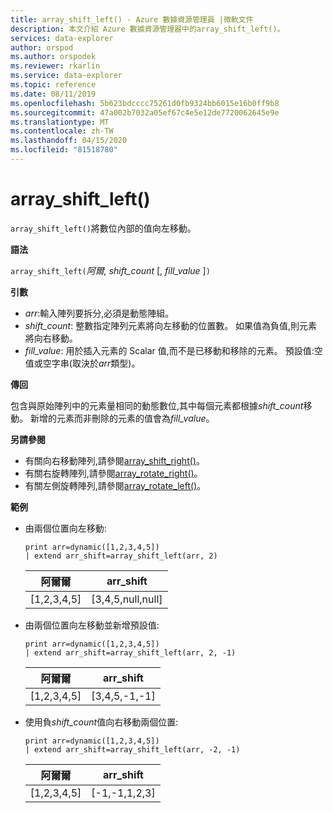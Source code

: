 ```yaml
---
title: array_shift_left() - Azure 數據資源管理員 |微軟文件
description: 本文介紹 Azure 數據資源管理器中的array_shift_left()。
services: data-explorer
author: orspod
ms.author: orspodek
ms.reviewer: rkarlin
ms.service: data-explorer
ms.topic: reference
ms.date: 08/11/2019
ms.openlocfilehash: 5b623bdcccc75261d0fb9324bb6015e16b0ff9b8
ms.sourcegitcommit: 47a002b7032a05ef67c4e5e12de7720062645e9e
ms.translationtype: MT
ms.contentlocale: zh-TW
ms.lasthandoff: 04/15/2020
ms.locfileid: "81518780"
---
```

# <a name="array_shift_left"></a>array_shift_left()

`array_shift_left()`將數位內部的值向左移動。

**語法**

`array_shift_left(`*阿爾,* *shift_count* [, *fill_value* ]`)`

**引數**

* *arr*:輸入陣列要拆分,必須是動態陣組。
* *shift_count*: 整數指定陣列元素將向左移動的位置數。 如果值為負值,則元素將向右移動。
* *fill_value*: 用於插入元素的 Scalar 值,而不是已移動和移除的元素。 預設值:空值或空字串(取決於*arr*類型)。

**傳回**

包含與原始陣列中的元素量相同的動態數位,其中每個元素都根據*shift_count*移動。 新增的元素而非刪除的元素的值會為*fill_value*。

**另請參閱**

* 有關向右移動陣列,請參閱[array_shift_right()](array_shift_rightfunction.md)。
* 有關右旋轉陣列,請參閱[array_rotate_right()](array_rotate_rightfunction.md)。
* 有關左側旋轉陣列,請參閱[array_rotate_left()](array_rotate_leftfunction.md)。

**範例**

* 由兩個位置向左移動:

    ```kusto
    print arr=dynamic([1,2,3,4,5]) 
    | extend arr_shift=array_shift_left(arr, 2)
    ```
    
    |阿爾爾|arr_shift|
    |---|---|
    |[1,2,3,4,5]|[3,4,5,null,null]|

* 由兩個位置向左移動並新增預設值:

    ```kusto
    print arr=dynamic([1,2,3,4,5]) 
    | extend arr_shift=array_shift_left(arr, 2, -1)
    ```
    
    |阿爾爾|arr_shift|
    |---|---|
    |[1,2,3,4,5]|[3,4,5,-1,-1]|


* 使用負*shift_count*值向右移動兩個位置:

    ```kusto
    print arr=dynamic([1,2,3,4,5]) 
    | extend arr_shift=array_shift_left(arr, -2, -1)
    ```
    
    |阿爾爾|arr_shift|
    |---|---|
    |[1,2,3,4,5]|[-1,-1,1,2,3]|
